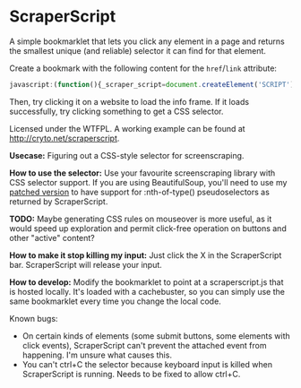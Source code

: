# ScraperScript

A simple bookmarklet that lets you click any element in a page and returns the smallest unique (and reliable) selector it can find for that element.

Create a bookmark with the following content for the `href`/`link` attribute:

```javascript
javascript:(function(){_scraper_script=document.createElement('SCRIPT');_scraper_script.type='text/javascript';_scraper_script.src='https://raw.githubusercontent.com/cathalgarvey/scraperscript/master/scraperscript.js';document.getElementsByTagName('head')[0].appendChild(_scraper_script);})();
```

Then, try clicking it on a website to load the info frame. If it loads successfully, try clicking something to get a CSS selector.

Licensed under the WTFPL. A working example can be found at http://cryto.net/scraperscript.

**Usecase:** Figuring out a CSS-style selector for screenscraping.

**How to use the selector:** Use your favourite screenscraping library with CSS selector support. If you are using BeautifulSoup, you'll need to use my [patched version](https://github.com/joepie91/beautifulsoup) to have support for :nth-of-type() pseudoselectors as returned by ScraperScript.

**TODO:** Maybe generating CSS rules on mouseover is more useful, as it would speed up exploration and permit click-free operation on buttons and other "active" content?

**How to make it stop killing my input:** Just click the X in the ScraperScript bar. ScraperScript will release your input.

**How to develop:** Modify the bookmarklet to point at a scraperscript.js that is hosted locally. It's loaded with a cachebuster, so you can simply use the same bookmarklet every time you change the local code.

Known bugs: 

* On certain kinds of elements (some submit buttons, some elements with click events), ScraperScript can't prevent the attached event from happening. I'm unsure what causes this.
* You can't ctrl+C the selector because keyboard input is killed when ScraperScript is running. Needs to be fixed to allow ctrl+C.
